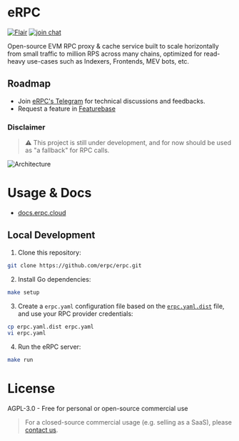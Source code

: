 # eRPC

[![Flair](https://img.shields.io/badge/Powered%20by-Flair-ff69b4)](https://flair.dev)
[![join chat](https://img.shields.io/badge/Telegram-join%20chat-blue)](https://t.me/+eEik0_G1VMhmN2U8)

Open-source EVM RPC proxy & cache service built to scale horizontally from small traffic to million RPS across many chains, optimized for read-heavy use-cases such as Indexers, Frontends, MEV bots, etc.

## Roadmap

* Join [eRPC's Telegram](https://t.me/+eEik0_G1VMhmN2U8) for technical discussions and feedbacks.
* Request a feature in [Featurebase](https://erpc.featurebase.app) 

### Disclaimer

> ⚠️ This project is still under development, and for now should be used as "a fallback" for RPC calls.

![Architecture](./assets/hla-diagram.svg)

# Usage & Docs

* [docs.erpc.cloud](https://docs.erpc.cloud)

## Local Development

1. Clone this repository:
```bash
git clone https://github.com/erpc/erpc.git
```

2. Install Go dependencies:
```bash
make setup
```

3. Create a `erpc.yaml` configuration file based on the [`erpc.yaml.dist`](./erpc.yaml.dist) file, and use your RPC provider credentials:
```bash
cp erpc.yaml.dist erpc.yaml
vi erpc.yaml
```

4. Run the eRPC server:
```bash
make run
```

# License

AGPL-3.0 - Free for personal or open-source commercial use

> For a closed-source commercial usage (e.g. selling as a SaaS), please [contact us](https://docs.flair.dev/talk-to-an-engineer).
